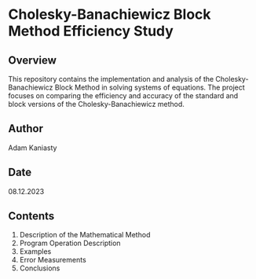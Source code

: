 # Cholesky-Banachiewicz Block Method Efficiency Study

## Overview
This repository contains the implementation and analysis of the Cholesky-Banachiewicz Block Method in solving systems of equations. The project focuses on comparing the efficiency and accuracy of the standard and block versions of the Cholesky-Banachiewicz method.

## Author
Adam Kaniasty

## Date
08.12.2023

## Contents
1. Description of the Mathematical Method
2. Program Operation Description
3. Examples
4. Error Measurements
5. Conclusions
